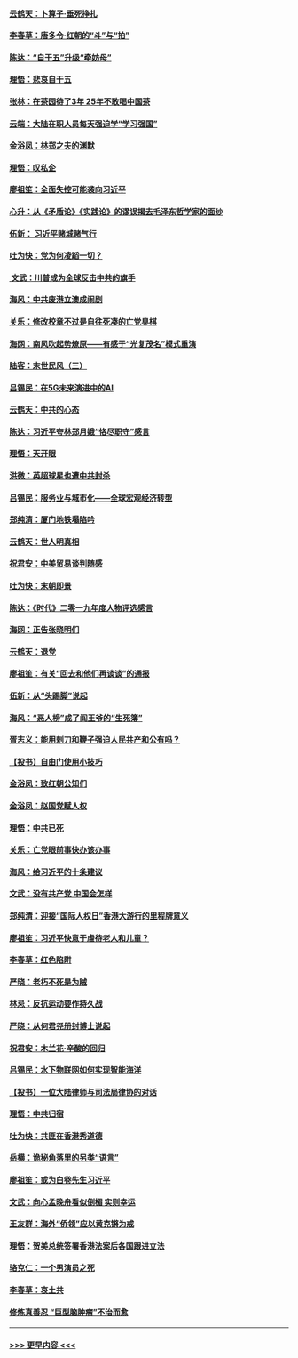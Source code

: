 #### [云鹤天：卜算子‧垂死挣扎](../pages/nsc993/n11739956.md?t=12240533) 
#### [李春草：唐多令‧红朝的“斗”与“拍”](../pages/nsc993/n11739830.md?t=12240533) 
#### [陈达：“自干五”升级“牵妨母”](../pages/nsc993/n11739724.md?t=12240533) 
#### [理悟：悲哀自干五](../pages/nsc993/n11739547.md?t=12240533) 
#### [张林：在茶园待了3年 25年不敢喝中国茶](../pages/nsc993/n11739240.md?t=12240533) 
#### [云端：大陆在职人员每天强迫学“学习强国”](../pages/nsc993/n11738735.md?t=12240533) 
#### [金浴凤：林郑之夫的渊默](../pages/nsc993/n11737735.md?t=12240533) 
#### [理悟：叹私企](../pages/nsc993/n11737715.md?t=12240533) 
#### [廖祖笙：全面失控可能袭向习近平](../pages/nsc993/n11737704.md?t=12240533) 
#### [心升：从《矛盾论》《实践论》的谬误揭去毛泽东哲学家的面纱](../pages/nsc993/n11736962.md?t=12240533) 
#### [伍新： 习近平赌城赌气行](../pages/nsc993/n11736929.md?t=12240533) 
#### [吐为快：党为何凌蹈一切？](../pages/nsc993/n11736915.md?t=12240533) 
#### [ 文武：川普成为全球反击中共的旗手](../pages/nsc993/n11736882.md?t=12240533) 
#### [海风：中共废港立澳成闹剧](../pages/nsc993/n11735857.md?t=12240533) 
#### [关乐：修改校章不过是自往死凑的亡党臭棋](../pages/nsc993/n11735097.md?t=12240533) 
#### [海网：南风吹起势燎原——有感于“光复茂名”模式重演](../pages/nsc993/n11732308.md?t=12240533) 
#### [陆客：末世民风（三）](../pages/nsc993/n11732211.md?t=12240533) 
#### [吕锡民：在5G未来演进中的AI](../pages/nsc993/n11730010.md?t=12240533) 
#### [云鹤天：中共的心态](../pages/nsc993/n11729906.md?t=12240533) 
#### [陈达：习近平夸林郑月娥“恪尽职守”感言](../pages/nsc993/n11729881.md?t=12240533) 
#### [理悟：天开眼](../pages/nsc993/n11729699.md?t=12240533) 
#### [洪微：英超球星也遭中共封杀](../pages/nsc993/n11727243.md?t=12240533) 
#### [吕锡民：服务业与城市化——全球宏观经济转型](../pages/nsc993/n11725845.md?t=12240533) 
#### [郑纯清：厦门地铁塌陷吟](../pages/nsc993/n11725813.md?t=12240533) 
#### [云鹤天：世人明真相](../pages/nsc993/n11725621.md?t=12240533) 
#### [祝君安：中美贸易谈判随感](../pages/nsc993/n11725609.md?t=12240533) 
#### [吐为快：末朝即景](../pages/nsc993/n11723365.md?t=12240533) 
#### [陈达：《时代》二零一九年度人物评选感言](../pages/nsc993/n11723337.md?t=12240533) 
#### [海网：正告张晓明们](../pages/nsc993/n11723228.md?t=12240533) 
#### [云鹤天：退党](../pages/nsc993/n11723056.md?t=12240533) 
#### [廖祖笙：有关“回去和他们再谈谈”的通报](../pages/nsc993/n11722442.md?t=12240533) 
#### [伍新：从“头踢脚”说起](../pages/nsc993/n11722429.md?t=12240533) 
#### [海风：“恶人榜”成了阎王爷的“生死簿”](../pages/nsc993/n11722272.md?t=12240533) 
#### [胥志义：能用剌刀和鞭子强迫人民共产和公有吗？](../pages/nsc993/n11720569.md?t=12240533) 
#### [【投书】自由门使用小技巧](../pages/nsc993/n11720180.md?t=12240533) 
#### [金浴凤：致红朝公知们](../pages/nsc993/n11720563.md?t=12240533) 
#### [金浴凤：赵国党赋人权](../pages/nsc993/n11720533.md?t=12240533) 
#### [理悟：中共已死](../pages/nsc993/n11720233.md?t=12240533) 
#### [关乐：亡党眼前事快办该办事](../pages/nsc993/n11719160.md?t=12240533) 
#### [海风：给习近平的十条建议](../pages/nsc993/n11717616.md?t=12240533) 
#### [文武：没有共产党 中国会怎样](../pages/nsc993/n11717584.md?t=12240533) 
#### [郑纯清：迎接“国际人权日”香港大游行的里程牌意义](../pages/nsc993/n11717417.md?t=12240533) 
#### [廖祖笙：习近平快意于虐待老人和儿童？](../pages/nsc993/n11715313.md?t=12240533) 
#### [李春草：红色陷阱](../pages/nsc993/n11715029.md?t=12240533) 
#### [严晓：老朽不死是为贼](../pages/nsc993/n11712910.md?t=12240533) 
#### [林忌：反抗运动要作持久战](../pages/nsc993/n11712623.md?t=12240533) 
#### [严晓：从何君尧册封博士说起](../pages/nsc993/n11712465.md?t=12240533) 
#### [祝君安：木兰花·辛酸的回归](../pages/nsc993/n11712381.md?t=12240533) 
#### [吕锡民：水下物联网如何实现智能海洋](../pages/nsc993/n11711158.md?t=12240533) 
#### [【投书】一位大陆律师与司法局律协的对话](../pages/nsc993/n11709675.md?t=12240533) 
#### [理悟：中共归宿](../pages/nsc993/n11710059.md?t=12240533) 
#### [吐为快：共匪在香港秀道德](../pages/nsc993/n11709979.md?t=12240533) 
#### [岳横：诡秘角落里的另类“语言”](../pages/nsc993/n11709792.md?t=12240533) 
#### [廖祖笙：或为白卷先生习近平](../pages/nsc993/n11708330.md?t=12240533) 
#### [文武：向心孟晚舟看似倒楣 实则幸运](../pages/nsc993/n11708236.md?t=12240533) 
#### [王友群：海外“侨领”应以黄克锵为戒](../pages/nsc993/n11706176.md?t=12240533) 
#### [理悟：贺美总统签署香港法案后各国跟进立法](../pages/nsc993/n11706853.md?t=12240533) 
#### [骆克仁：一个男演员之死](../pages/nsc993/n11706677.md?t=12240533) 
#### [李春草：哀土共](../pages/nsc993/n11706255.md?t=12240533) 
#### [修炼真善忍 “巨型脑肿瘤”不治而愈](../pages/nsc993/n11705340.md?t=12240533) 

----
#### [ >>> 更早内容 <<< ](../indexes/nsc993-earlier.md)
